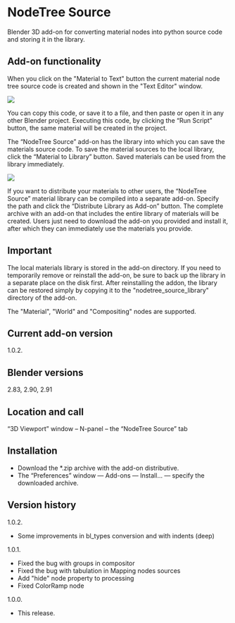 # NodeTree Source
Blender 3D add-on for converting material nodes into python source code and storing it in the library.

Add-on functionality
-
When you click on the "Material to Text" button the current material node tree source code is created and shown in the "Text Editor" window.

<img src="https://b3d.interplanety.org/wp-content/upload_content/2020/07/prevew_01_1200x600-400x200.jpg"><p>

You can copy this code, or save it to a file, and then paste or open it in any other Blender project. Executing this code, by clicking the “Run Script” button, the same material will be created in the project.

The “NodeTree Source” add-on has the library into which you can save the materials source code. To save the material sources to the local library, click the “Material to Library” button. Saved materials can be used from the library immediately.

<img src="https://b3d.interplanety.org/wp-content/upload_content/2020/07/prevew_02_1200x600-400x200.jpg"><p>

If you want to distribute your materials to other users, the “NodeTree Source” material library can be compiled into a separate add-on. Specify the path and click the “Distribute Library as Add-on” button. The complete archive with an add-on that includes the entire library of materials will be created. Users just need to download the add-on you provided and install it, after which they can immediately use the materials you provide.

Important
-
The local materials library is stored in the add-on directory. If you need to temporarily remove or reinstall the add-on, be sure to back up the library in a separate place on the disk first. After reinstalling the addon, the library can be restored simply by copying it to the "nodetree_source_library" directory of the add-on.

The "Material", "World" and "Compositing" nodes are supported.

Current add-on version
-
1.0.2.

Blender versions
-
2.83, 2.90, 2.91

Location and call
-
“3D Viewport” window – N-panel – the “NodeTree Source” tab

Installation
-
- Download the *.zip archive with the add-on distributive.
- The “Preferences” window — Add-ons — Install… — specify the downloaded archive.

Version history
-
1.0.2.
- Some improvements in bl_types conversion and with indents (deep)

1.0.1.
- Fixed the bug with groups in compositor
- Fixed the bug with tabulation in Mapping nodes sources
- Add "hide" node property to processing
- Fixed ColorRamp node

1.0.0.
- This release.

